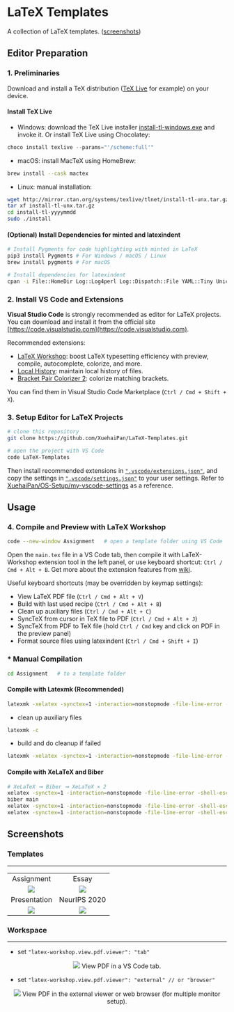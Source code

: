 # LaTeX Templates

A collection of LaTeX templates. ([screenshots](#screenshots))

## Editor Preparation

### 1. Preliminaries

Download and install a TeX distribution ([TeX Live](https://www.tug.org/texlive/) for example) on your device.

#### Install TeX Live

- Windows: download the TeX Live installer [install-tl-windows.exe](http://mirror.ctan.org/systems/texlive/tlnet/install-tl-windows.exe) and invoke it. Or install TeX Live using Chocolatey:

```powershell
choco install texlive --params="'/scheme:full'"
```

- macOS: install MacTeX using HomeBrew:

```bash
brew install --cask mactex
```

- Linux: manual installation:

```bash
wget http://mirror.ctan.org/systems/texlive/tlnet/install-tl-unx.tar.gz
tar xf install-tl-unx.tar.gz
cd install-tl-yyyymmdd
sudo ./install
```

#### (Optional) Install Dependencies for minted and latexindent

```bash
# Install Pygments for code highlighting with minted in LaTeX
pip3 install Pygments # For Windows / macOS / Linux
brew install pygments # For macOS

# Install dependencies for latexindent
cpan -i File::HomeDir Log::Log4perl Log::Dispatch::File YAML::Tiny Unicode::GCString
```

### 2. Install VS Code and Extensions

**Visual Studio Code** is strongly recommended as editor for LaTeX projects. You can download and install it from the official site [https://code.visualstudio.com](https://code.visualstudio.com).

Recommended extensions:

- [LaTeX Workshop](https://marketplace.visualstudio.com/items?itemName=James-Yu.latex-workshop): boost LaTeX typesetting efficiency with preview, compile, autocomplete, colorize, and more.
- [Local History](https://marketplace.visualstudio.com/items?itemName=xyz.local-history): maintain local history of files.
- [Bracket Pair Colorizer 2](https://marketplace.visualstudio.com/items?itemName=CoenraadS.bracket-pair-colorizer-2): colorize matching brackets.

You can find them in Visual Studio Code Marketplace (`Ctrl / Cmd + Shift + X`).

### 3. Setup Editor for LaTeX Projects

```bash
# clone this repository
git clone https://github.com/XuehaiPan/LaTeX-Templates.git

# open the project with VS Code
code LaTeX-Templates
```

Then install recommended extensions in [`".vscode/extensions.json"`](.vscode/extensions.json), and copy the settings in [`".vscode/settings.json"`](.vscode/settings.json) to your user settings. Refer to [XuehaiPan/OS-Setup/my-vscode-settings](https://github.com/XuehaiPan/OS-Setup/blob/master/my-vscode-settings/settings.json) as a reference.

## Usage

### 4. Compile and Preview with LaTeX Workshop

```bash
code --new-window Assignment   # open a template folder using VS Code
```

Open the `main.tex` file in a VS Code tab, then compile it with LaTeX-Workshop extension tool in the left panel, or use keyboard shortcut: `Ctrl / Cmd + Alt + B`. Get more about the extension features from [wiki](https://github.com/James-Yu/LaTeX-Workshop/wiki).

Useful keyboard shortcuts (may be overridden by keymap settings):

- View LaTeX PDF file (`Ctrl / Cmd + Alt + V`)
- Build with last used recipe (`Ctrl / Cmd + Alt + B`)
- Clean up auxiliary files (`Ctrl / Cmd + Alt + C`)
- SyncTeX from cursor in TeX file to PDF (`Ctrl / Cmd + Alt + J`)
- SyncTeX from PDF to TeX file (hold `Ctrl / Cmd` key and click on PDF in the preview panel)
- Format source files using latexindent (`Ctrl / Cmd + Shift + I`)

### * Manual Compilation

```bash
cd Assignment   # to a template folder
```

#### Compile with Latexmk (Recommended)

```bash
latexmk -xelatex -synctex=1 -interaction=nonstopmode -file-line-error -shell-escape main
```

- clean up auxiliary files

```bash
latexmk -c
```

- build and do cleanup if failed

```bash
latexmk -xelatex -synctex=1 -interaction=nonstopmode -file-line-error -shell-escape main || latexmk -c
```

#### Compile with XeLaTeX and Biber

```bash
# XeLaTeX ➞ Biber ➞ XeLaTeX × 2
xelatex -synctex=1 -interaction=nonstopmode -file-line-error -shell-escape main
biber main
xelatex -synctex=1 -interaction=nonstopmode -file-line-error -shell-escape main
xelatex -synctex=1 -interaction=nonstopmode -file-line-error -shell-escape main
```

## Screenshots

### Templates

---

<table>
  <tr>
    <td align="center">Assignment</td>
    <td align="center">Essay</td>
  </tr>
  <tr>
    <td align="center">
      <img src="https://user-images.githubusercontent.com/16078332/100871042-90b18500-34da-11eb-8ca4-9982e2df2a62.gif">
    </td>
    <td align="center">
      <img src="https://user-images.githubusercontent.com/16078332/100871056-9313df00-34da-11eb-849f-7958169efe39.gif">
    </td>
  </tr>
  <tr>
    <td align="center">Presentation</td>
    <td align="center">NeurIPS 2020</td>
  </tr>
  <tr>
    <td align="center">
      <img src="https://user-images.githubusercontent.com/16078332/100871065-95763900-34da-11eb-9d5a-1a1bb197478b.gif">
    </td>
    <td align="center">
      <img src="https://user-images.githubusercontent.com/16078332/100871069-96a76600-34da-11eb-87c8-63460d878e6b.gif">
    </td>
  </tr>
</table>

### Workspace

---

- set `"latex-workshop.view.pdf.viewer": "tab"`
<p align="center">
  <img src="https://user-images.githubusercontent.com/16078332/100730349-ea478000-3404-11eb-8e7c-31407980eefa.png">
  View PDF in a VS Code tab.
</p>

- set `"latex-workshop.view.pdf.viewer": "external" // or "browser"`

<p align="center">
  <img src="https://user-images.githubusercontent.com/16078332/100730404-f92e3280-3404-11eb-9f7b-72f2727905bf.png">
  View PDF in the external viewer or web browser (for multiple monitor setup).
</p>
